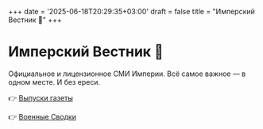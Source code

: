 +++
date = '2025-06-18T20:29:35+03:00'
draft = false
title = "Имперский Вестник 🦉"
+++

# Имперский Вестник 🦉

Официальное и лицензионное СМИ Империи. Всё самое важное — в одном месте. И без ереси.

👉 [Выпуски газеты](/[00]-Посты/)

👉 [Военные Сводки](/military-reports/)
